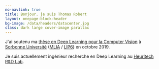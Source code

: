 ```yaml
---
no-navlink: true
title: Bonjour, je suis Thomas Robert
layout: onepage-block-header
bg-image: /data/headers/datacenter.jpg
class: dark large cover-image parallax
---
```


J'ai soutenu ma [thèse en Deep Learning pour la Computer Vision](https://tel.archives-ouvertes.fr/tel-02309812/) à [Sorbonne Université](http://www.sorbonne-universite.fr/) ([MLIA](https://mlia.lip6.fr/) / [LIP6](https://www.lip6.fr/)) en octobre 2019.

Je suis actuellement ingénieur recherche en Deep Learning au [Heuritech R&D Lab](https://www.heuritech.com/research-development/).
